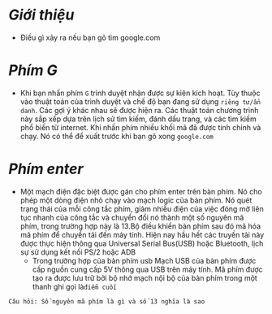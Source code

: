 # ***Giới thiệu***
- Điều gì xảy ra nếu bạn gõ tìm google.com

# ***Phím G***
- Khi bạn nhấn phím `G` trình duyệt nhận được sự kiện kích hoạt. Tùy thuộc vào thuật toán của trình duyệt và chế độ bạn đang sử dụng `riêng tư/ẩn danh`. Các gợi ý khác nhau sẽ được hiện ra. Các thuật toán chương trình này sắp xếp dựa trên lịch sử tìm kiếm, đánh dấu trang, và các tìm kiếm phổ biến từ internet. Khi nhấn phím nhiều khối mã đã được tinh chỉnh và chạy. Nó có thể đề xuất trước khi bạn gõ xong `google.com`

# ***Phím enter***
- Một mạch điện đặc biệt được gán cho phím enter trên bàn phím. Nó cho phép một dòng điện nhỏ chạy vào mạch logic của bàn phím. Nó quét trạng thái của mỗi công tắc phím, giảm nhiễu điện của việc đóng mở liên tục nhanh của công tắc và chuyển đổi nó thành một số nguyên mã phím, trong trường hợp này là 13.Bộ điều khiển bàn phím sau đó mã hóa mã phím để chuyển tải đến máy tính. Hiện nay hầu hết các truyền tải này được thực hiện thông qua Universal Serial Bus(USB) hoặc Bluetooth, lịch sự sử dụng kết nối PS/2 hoặc ADB
  -  Trong trường hợp của bàn phím usb
Mạch USB của bàn phím được cấp nguồn cung cấp 5V thông qua USB trên máy tính.
Mã phím được tạo ra được lưu trữ bởi bộ nhớ mạch nội bộ của bàn phím trong một thanh ghi gọi là`điểm cuối`


```Câu hỏi: Số nguyên mã phím là gì và số 13 nghĩa là sao```

